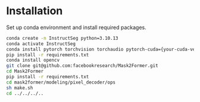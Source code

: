 # Installation
Set up conda environment and install required packages.

```bash
conda create -n InstructSeg python=3.10.13
conda activate InstructSeg
conda install pytorch torchvision torchaudio pytorch-cuda={your-cuda-version} -c pytorch -c conda-forge -y
pip install -r requirements.txt
conda install opencv
git clone git@github.com:facebookresearch/Mask2Former.git
cd Mask2Former
pip install -r requirements.txt
cd mask2former/modeling/pixel_decoder/ops
sh make.sh
cd ../../../..
```